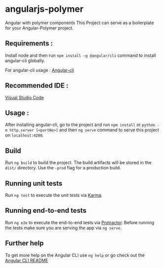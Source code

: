 # angularjs-polymer
Angular with polymer components 
This Project can serve as a boilerplate for your Angular-Polymer  project.

## Requirements : 

Install node and then run `npm install –g @angular/cli` command to install angular-cli globally.

For angular-cli usage : [Angular-cli](https://github.com/angular/angular-cli/wiki)

## Recommended IDE :  

[Visual Studio Code](https://code.visualstudio.com/)

## Usage : 

After installing angular-cli, go to the project and run `npm install` or `python -m http.server [<portNo>]` and then `ng serve` command to serve this project on `localhost:4200`.
## Build

Run `ng build` to build the project. The build artifacts will be stored in the `dist/` directory. Use the `-prod` flag for a production build.

## Running unit tests

Run `ng test` to execute the unit tests via [Karma](https://karma-runner.github.io).

## Running end-to-end tests

Run `ng e2e` to execute the end-to-end tests via [Protractor](http://www.protractortest.org/).
Before running the tests make sure you are serving the app via `ng serve`.

## Further help

To get more help on the Angular CLI use `ng help` or go check out the [Angular CLI README](https://github.com/angular/angular-cli/blob/master/README.md)
